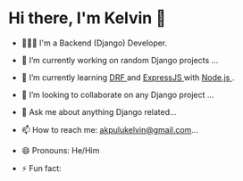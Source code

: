 <h1> Hi there, I'm Kelvin 👋 </h1>


- 🙋🏽‍♂️ I'm a Backend (Django) Developer.
- 🔭 I’m currently working on random Django projects ...
- 🌱 I’m currently learning <a href="https://django-rest-framework.org"> DRF </a> and <a href="expressjs.com"> ExpressJS </a> with <a href="nodejs.org"> Node.js </a>.
- 👬 I’m looking to collaborate on any Django project ...

- 💬 Ask me about anything Django related...
- 📫 How to reach me: akpulukelvin@gmail.com...
- 😄 Pronouns: He/Him
- ⚡ Fun fact: 

